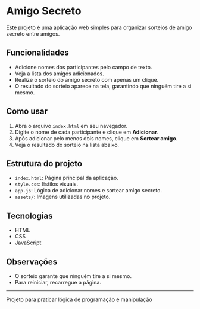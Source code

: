 # Amigo Secreto

Este projeto é uma aplicação web simples para organizar sorteios de amigo secreto entre amigos.

## Funcionalidades

- Adicione nomes dos participantes pelo campo de texto.
- Veja a lista dos amigos adicionados.
- Realize o sorteio do amigo secreto com apenas um clique.
- O resultado do sorteio aparece na tela, garantindo que ninguém tire a si mesmo.

## Como usar

1. Abra o arquivo `index.html` em seu navegador.
2. Digite o nome de cada participante e clique em **Adicionar**.
3. Após adicionar pelo menos dois nomes, clique em **Sortear amigo**.
4. Veja o resultado do sorteio na lista abaixo.

## Estrutura do projeto

- `index.html`: Página principal da aplicação.
- `style.css`: Estilos visuais.
- `app.js`: Lógica de adicionar nomes e sortear amigo secreto.
- `assets/`: Imagens utilizadas no projeto.

## Tecnologias

- HTML
- CSS
- JavaScript

## Observações

- O sorteio garante que ninguém tire a si mesmo.
- Para reiniciar, recarregue a página.

---
Projeto para praticar lógica de programação e manipulação